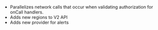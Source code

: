 - Parallelizes network calls that occur when validating authorization for onCall handlers.
- Adds new regions to V2 API
- Adds new provider for alerts
